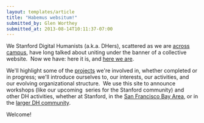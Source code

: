 ```yaml
---
layout: templates/article
title: "Habemus websitum!"
submitted_by: Glen Worthey
submitted_at: 2013-08-14T10:11:37-07:00
---
```


We Stanford Digital Humanists (a.k.a. DHers), scattered as we are [across campus](/about-dh-stanford), have long talked about uniting under the banner of a collective website.  Now we have: here it is, and [here we are](/people).


We'll highlight some of the [projects](/projects) we're involved in, whether completed or in progress; we'll introduce ourselves to, our interests, our activities, and our evolving organizational structure.  We use this site to announce workshops (like our upcoming [<digiPrep>](/digiPrep) series for the Stanford community) and other DH activities, whether at Stanford, in the [San Francisco Bay Area](http://sfbay-dh.org/), or in the [larger DH community](http://digitalhumanities.org).


Welcome!


